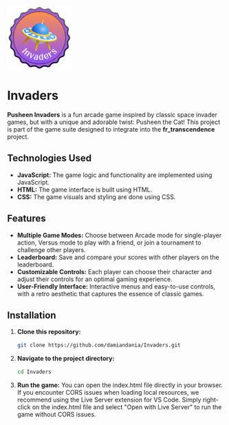 <p>
<img src="https://github.com/damiandania/damiandania/blob/main/Pics/Invaders.png"
	alt="Project pic" width="150" height="150"/>
</p>

# Invaders

**Pusheen Invaders** is a fun arcade game inspired by classic space invader games, but with a unique and adorable twist: Pusheen the Cat! This project is part of the game suite designed to integrate into the **fr_transcendence** project.

## Technologies Used

- **JavaScript:** The game logic and functionality are implemented using JavaScript.
- **HTML:** The game interface is built using HTML.
- **CSS:** The game visuals and styling are done using CSS.

## Features

- **Multiple Game Modes:** Choose between Arcade mode for single-player action, Versus mode to play with a friend, or join a tournament to challenge other players.
- **Leaderboard:** Save and compare your scores with other players on the leaderboard.
- **Customizable Controls:** Each player can choose their character and adjust their controls for an optimal gaming experience.
- **User-Friendly Interface:** Interactive menus and easy-to-use controls, with a retro aesthetic that captures the essence of classic games.

## Installation

1. **Clone this repository:**
	```bash
	git clone https://github.com/damiandania/Invaders.git

2. **Navigate to the project directory:**
	```bash
	cd Invaders

3. **Run the game:**
You can open the index.html file directly in your browser.
If you encounter CORS issues when loading local resources, we recommend using the Live Server extension for VS Code. Simply right-click on the index.html file and select "Open with Live Server" to run the game without CORS issues.
